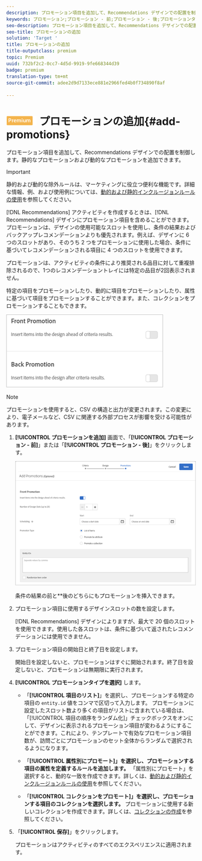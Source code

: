 ```yaml
---
description: プロモーション項目を追加して、Recommendations デザインでの配置を制御します。静的なプロモーションおよび動的なプロモーションを追加できます。
keywords: プロモーション;プロモーション - 前;プロモーション - 後;プロモーションタイプ
seo-description: プロモーション項目を追加して、Recommendations デザインでの配置を制御します。静的なプロモーションおよび動的なプロモーションを追加できます。
seo-title: プロモーションの追加
solution: 'Target '
title: プロモーションの追加
title-outputclass: premium
topic: Premium
uuid: 732bf2c2-0cc7-4d5d-9919-9fe668344d39
badge: premium
translation-type: tm+mt
source-git-commit: adee2d9d7133ece881e2966fed4b0f734890f8af

---
```



# ![PREMIUM](/help/assets/premium.png) プロモーションの追加{#add-promotions}

プロモーション項目を追加して、Recommendations デザインでの配置を制御します。静的なプロモーションおよび動的なプロモーションを追加できます。

>[!IMPORTANT]
>
>静的および動的な除外ルールは、マーケティングに役立つ便利な機能です。詳細な情報、例、および使用例については、[動的および静的インクルージョンルールの使用](../../c-recommendations/c-algorithms/use-dynamic-and-static-inclusion-rules.md#concept_4CB5C0FA705D4E449BD0B37B3D987F9F)を参照してください。

[!DNL Recommendations] アクティビティを作成するときは、[!DNL Recommendations] デザインにプロモーション項目を含めることができます。プロモーションは、デザインの使用可能なスロットを使用し、条件の結果およびバックアップレコメンデーションよりも優先されます。例えば、デザインに 6 つのスロットがあり、そのうち 2 つをプロモーションに使用した場合、条件に基づいてレコメンデーションされる項目に 4 つのスロットを使用できます。

プロモーションは、アクティビティの条件により推奨される品目に対して重複排除されるので、1つのレコメンデーショントレイには特定の品目が2回表示されません。

特定の項目をプロモーションしたり、動的に項目をプロモーションしたり、属性に基づいて項目をプロモーションすることができます。また、コレクションをプロモーションすることもできます。

![](assets/add_promotion_toggles.png)

>[!NOTE]
>
>プロモーションを使用すると、CSV の構造と出力が変更されます。この変更により、電子メールなど、CSV に関連する外部プロセスが影響を受ける可能性があります。

1. **[!UICONTROL プロモーションを追加]** 画面で、「**[!UICONTROL プロモーション - 前]**」または「**[!UICONTROL プロモーション - 後]**」をクリックします。

   ![](assets/add_promotion_front.png)

   条件の結果の前と**後のどちらにもプロモーションを挿入できます。
1. プロモーション項目に使用するデザインスロットの数を設定します。

   [!DNL Recommendations] デザインによりますが、最大で 20 個のスロットを使用できます。使用した各スロットは、条件に基づいて返されたレコメンデーションには使用できません。

1. プロモーション項目の開始日と終了日を設定します。

   開始日を設定しないと、プロモーションはすぐに開始されます。終了日を設定しないと、プロモーションは無期限に実行されます。

1. **[!UICONTROL プロモーションタイプを選択]** します。

   * 「**[!UICONTROL 項目のリスト]**」を選択し、プロモーションする特定の項目の `entity.id` 値をコンマで区切って入力します。
   プロモーションに設定したスロット数より多くの項目がリストに含まれている場合は、「[!UICONTROL 項目の順序をランダム化]」チェックボックスをオンにして、デザインに表示されるプロモーション項目が変わるようにすることができます。これにより、テンプレートで有効なプロモーション項目数が、訪問ごとにプロモーションのセット全体からランダムで選択されるようになります。

   * 「**[!UICONTROL 属性別にプロモート]」を選択し、プロモーションする項目の属性を定義するルールを追加します。**
   「属性別にプロモート」を選択すると、動的な一致を作成できます。詳しくは、[動的および静的インクルージョンルールの使用](../../c-recommendations/c-algorithms/use-dynamic-and-static-inclusion-rules.md#concept_4CB5C0FA705D4E449BD0B37B3D987F9F)を参照してください。

   * 「**[!UICONTROL コレクションをプロモート]」を選択し、プロモーションする項目のコレクションを選択します。** プロモーションに使用する新しいコレクションを作成できます。詳しくは、[コレクションの作成](../../c-recommendations/c-products/collections.md#task_1256DFF6842141FCAADD9E1428EF7F08)を参照してください。



1. 「**[!UICONTROL 保存]**」をクリックします。

   プロモーションはアクティビティのすべてのエクスペリエンスに適用されます。
